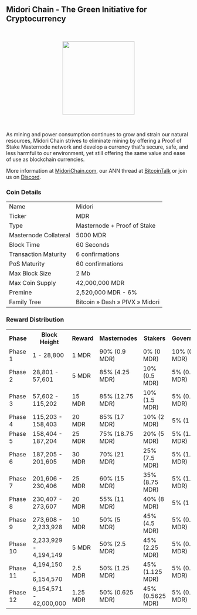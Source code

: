 ## Midori Chain - The Green Initiative for Cryptocurrency

&nbsp;
<p align="center">
  <img width="196" height="200" src="https://img1.wsimg.com/isteam/ip/22b590ac-4403-49c5-bad5-f4398da516f9/logo/71df5e1c-bd2c-4aae-bb94-f643700125b8.png/:/rs=h:200" />
</p>
&nbsp;

As mining and power consumption continues to grow and strain our natural resources, Midori Chain strives to eliminate mining by offering a Proof of Stake Masternode network and develop a currency that's secure, safe, and less harmful to our environment, yet still offering the same value and ease of use as blockchain currencies.

More information at [MidoriChain.com](https://midorichain.com/), our ANN thread at [BitcoinTalk](https://bitcointalk.org/index.php?topic=5049125) or join us on [Discord](https://discord.gg/FQdnZQm).



### Coin Details
<table>
<tr><td>Name</td><td>Midori</td></tr>
<tr><td>Ticker</td><td>MDR</td></tr>
<tr><td>Type</td><td>Masternode + Proof of Stake</td></tr>
<tr><td>Masternode Collateral</td><td>5000 MDR</td></tr>
<tr><td>Block Time</td><td>60 Seconds</td></tr>
<tr><td>Transaction Maturity</td><td>6 confirmations</td></tr>
<tr><td>PoS Maturity</td><td>60 confirmations</td></tr>
<tr><td>Max Block Size</td><td>2 Mb</td></tr>
<tr><td>Max Coin Supply</td><td>42,000,000 MDR</td></tr>
<tr><td>Premine</td><td>2,520,000 MDR - 6%</td></tr>
<tr><td>Family Tree</td><td>Bitcoin &raquo; Dash &raquo; PIVX &raquo; Midori</td></tr>
</table>


### Reward Distribution

<table>
<th>Phase</th><th>Block Height</th><th>Reward</th><th>Masternodes</th><th>Stakers</th><th>Governance</th>
<tr><td>Phase 1</td><td>1 - 28,800</td><td>1 MDR</td><td>90% (0.9 MDR)</td><td>0% (0 MDR)</td><td>10% (0.1 MDR)</td></tr>
<tr><td>Phase 2</td><td>28,801 - 57,601</td><td>5 MDR</td><td>85% (4.25 MDR)</td><td>10% (0.5 MDR)</td><td>5% (0.25 MDR)</td></tr>
<tr><td>Phase 3</td><td>57,602 - 115,202</td><td>15 MDR</td><td>85% (12.75 MDR)</td><td>10% (1.5 MDR)</td><td>5% (0.75 MDR)</td></tr>
<tr><td>Phase 4</td><td>115,203 - 158,403</td><td>20 MDR</td><td>85% (17 MDR)</td><td>10% (2 MDR)</td><td>5% (1 MDR)</td></tr>
<tr><td>Phase 5</td><td>158,404 - 187,204</td><td>25 MDR</td><td>75% (18.75 MDR)</td><td>20% (5 MDR)</td><td>5% (1.25 MDR)</td></tr>
<tr><td>Phase 6</td><td>187,205 - 201,605</td><td>30 MDR</td><td>70% (21 MDR)</td><td>25% (7.5 MDR)</td><td>5% (1.5 MDR)</td></tr>
<tr><td>Phase 7</td><td>201,606 - 230,406</td><td>25 MDR</td><td>60% (15 MDR)</td><td>35% (8.75 MDR)</td><td>5% (1.25 MDR)</td></tr>
<tr><td>Phase 8</td><td>230,407 - 273,607</td><td>20 MDR</td><td>55% (11 MDR)</td><td>40% (8 MDR)</td><td>5% (1 MDR)</td></tr>
<tr><td>Phase 9</td><td>273,608 - 2,233,928</td><td>10 MDR</td><td>50% (5 MDR)</td><td>45% (4.5 MDR)</td><td>5% (0.5 MDR)</td></tr>
<tr><td>Phase 10</td><td>2,233,929 - 4,194,149</td><td>5 MDR</td><td>50% (2.5 MDR)</td><td>45% (2.25 MDR)</td><td>5% (0.25 MDR)</td></tr>
<tr><td>Phase 11</td><td>4,194,150 - 6,154,570</td><td>2.5 MDR</td><td>50% (1.25 MDR)</td><td>45% (1.125 MDR)</td><td>5% (0.125 MDR)</td></tr>
<tr><td>Phase 12</td><td>6,154,571 - 42,000,000</td><td>1.25 MDR</td><td>50% (0.625 MDR)</td><td>45% (0.5625 MDR)</td><td>5% (0.0625 MDR)</td></tr>
</table>
